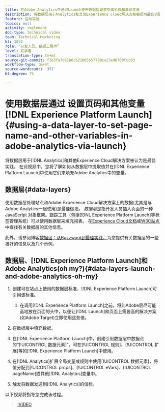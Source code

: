```yaml
---
title: 在Adobe Analytics中通过Launch使用数据层设置页面名称和其他变量
description: 将数据层用于Analytics和其他Experience Cloud解决方案被视为最佳实践。 在此视频中，您将了解如何从数据层中提取值并在Launch中使用它们来填充Adobe Analytics中的变量。
feature: 启动实施
topics: null
activity: implement
doc-type: technical video
team: Technical Marketing
kt: 1852
role: “开发人员、数据工程师”
level: 初学者
translation-type: tm+mt
source-git-commit: f3b3fa7d91b0cb21005b57768ca23ed6700fcc03
workflow-type: tm+mt
source-wordcount: '371'
ht-degree: 7%

---
```



# 使用数据层通过 设置页码和其他变量[!DNL Experience Platform Launch]{#using-a-data-layer-to-set-page-name-and-other-variables-in-adobe-analytics-via-launch}

将数据层用于[!DNL Analytics]和其他Experience Cloud解决方案被认为是最佳实践。 在此视频中，您将了解如何从数据层中提取值并在[!DNL Experience Platform Launch]中使用它们来填充Adobe Analytics中的变量。

## 数据层{#data-layers}

使用数据层处理站点和Adobe Experience Cloud解决方案上的数据(尤其是与Adobe Analytics一起使用)是最佳做法。 _数据层_&#x200B;是指开发人员插入页面的一种 JavaScript 对象框架。跟踪工具（包括[!DNL Experience Platform Launch]等标签管理系统）可以使用数据层来填充报表。 在[Experience Cloud文档](https://marketing.adobe.com/resources/help/en_US/sc/implement/ref-data-layer.html)或[W3C站点](https://www.w3.org/)中查找有关数据层的其他信息。

此外，请参阅博客[数据层：从Buzzword到最佳实践，](https://theblog.adobe.com/data-layers-buzzword-best-practice/)为您提供有关数据层的一些极好的信息以及几个示例。

## 数据层、[!DNL Experience Platform Launch]和Adobe Analytics(oh my?){#data-layers-launch-and-adobe-analytics-oh-my}

1. 创建可在站点上使用的数据层标准，[!DNL Experience Platform Launch]可引用该标准。

   1. 在调用[!DNL Experience Platform Launch]之前，将此Adobe层尽可能高地放在页面的头中，以便让[!DNL Launch]和页面上需要高的解决方案(如Adobe Target)立即使用这些值。

1. 在数据层中填充数据。
1. 在[!DNL Experience Platform Launch]中，创建引用数据层中数据点的“[!UICONTROL 数据元素]”，可在[!UICONTROL 规则]、[!UICONTROL 扩展]等的[!DNL Experience Platform Launch]中使用。
1. 在[!DNL Analytics]扩展全局变量或规则中使用[!UICONTROL 数据元素]，将值分配到[!UICONTROL props]、[!UICONTROL  eVars]、[!UICONTROL pageName]或其他[!DNL Analytics]变量中。
1. 触发将数据发送到[!DNL Analytics]的信标。

以下视频将指导您完成该过程。

>[!VIDEO](https://video.tv.adobe.com/v/25899/?quality=12)
